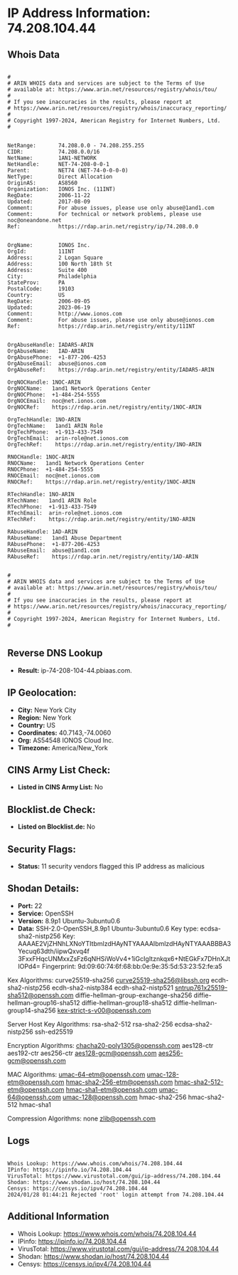 # IP Address Information: 74.208.104.44

## Whois Data
```

#
# ARIN WHOIS data and services are subject to the Terms of Use
# available at: https://www.arin.net/resources/registry/whois/tou/
#
# If you see inaccuracies in the results, please report at
# https://www.arin.net/resources/registry/whois/inaccuracy_reporting/
#
# Copyright 1997-2024, American Registry for Internet Numbers, Ltd.
#


NetRange:       74.208.0.0 - 74.208.255.255
CIDR:           74.208.0.0/16
NetName:        1AN1-NETWORK
NetHandle:      NET-74-208-0-0-1
Parent:         NET74 (NET-74-0-0-0-0)
NetType:        Direct Allocation
OriginAS:       AS8560
Organization:   IONOS Inc. (11INT)
RegDate:        2006-11-22
Updated:        2017-08-09
Comment:        For abuse issues, please use only abuse@1and1.com
Comment:        For technical or network problems, please use noc@oneandone.net
Ref:            https://rdap.arin.net/registry/ip/74.208.0.0


OrgName:        IONOS Inc.
OrgId:          11INT
Address:        2 Logan Square
Address:        100 North 18th St
Address:        Suite 400
City:           Philadelphia
StateProv:      PA
PostalCode:     19103
Country:        US
RegDate:        2006-09-05
Updated:        2023-06-19
Comment:        http://www.ionos.com
Comment:        For abuse issues, please use only abuse@ionos.com
Ref:            https://rdap.arin.net/registry/entity/11INT


OrgAbuseHandle: IADAR5-ARIN
OrgAbuseName:   IAD-ARIN
OrgAbusePhone:  +1-877-206-4253 
OrgAbuseEmail:  abuse@ionos.com
OrgAbuseRef:    https://rdap.arin.net/registry/entity/IADAR5-ARIN

OrgNOCHandle: 1NOC-ARIN
OrgNOCName:   1and1 Network Operations Center
OrgNOCPhone:  +1-484-254-5555 
OrgNOCEmail:  noc@net.ionos.com
OrgNOCRef:    https://rdap.arin.net/registry/entity/1NOC-ARIN

OrgTechHandle: 1NO-ARIN
OrgTechName:   1and1 ARIN Role
OrgTechPhone:  +1-913-433-7549 
OrgTechEmail:  arin-role@net.ionos.com
OrgTechRef:    https://rdap.arin.net/registry/entity/1NO-ARIN

RNOCHandle: 1NOC-ARIN
RNOCName:   1and1 Network Operations Center
RNOCPhone:  +1-484-254-5555 
RNOCEmail:  noc@net.ionos.com
RNOCRef:    https://rdap.arin.net/registry/entity/1NOC-ARIN

RTechHandle: 1NO-ARIN
RTechName:   1and1 ARIN Role
RTechPhone:  +1-913-433-7549 
RTechEmail:  arin-role@net.ionos.com
RTechRef:    https://rdap.arin.net/registry/entity/1NO-ARIN

RAbuseHandle: 1AD-ARIN
RAbuseName:   1and1 Abuse Department
RAbusePhone:  +1-877-206-4253 
RAbuseEmail:  abuse@1and1.com
RAbuseRef:    https://rdap.arin.net/registry/entity/1AD-ARIN


#
# ARIN WHOIS data and services are subject to the Terms of Use
# available at: https://www.arin.net/resources/registry/whois/tou/
#
# If you see inaccuracies in the results, please report at
# https://www.arin.net/resources/registry/whois/inaccuracy_reporting/
#
# Copyright 1997-2024, American Registry for Internet Numbers, Ltd.
#


```
## Reverse DNS Lookup
- **Result:** ip-74-208-104-44.pbiaas.com.

## IP Geolocation:
- **City:** New York City
- **Region:** New York
- **Country:** US
- **Coordinates:** 40.7143,-74.0060
- **Org:** AS54548 IONOS Cloud Inc.
- **Timezone:** America/New_York

## CINS Army List Check:
- **Listed in CINS Army List:** 
No

## Blocklist.de Check:
- **Listed on Blocklist.de:** 
No

## Security Flags:
- **Status:** 11 security vendors flagged this IP address as malicious

## Shodan Details:
- **Port:** 22
- **Service:** OpenSSH
- **Version:** 8.9p1 Ubuntu-3ubuntu0.6
- **Data:** SSH-2.0-OpenSSH_8.9p1 Ubuntu-3ubuntu0.6
Key type: ecdsa-sha2-nistp256
Key: AAAAE2VjZHNhLXNoYTItbmlzdHAyNTYAAAAIbmlzdHAyNTYAAABBBA3Yecuq63dth/iipwQxvq4f
3FxxFHqcUNMxxZsFz6qNHSiWoVv4+1iGcIgItznkqx6+NtEGkFx7DHnXJtIOPd4=
Fingerprint: 9d:09:60:74:6f:68:bb:0e:9e:35:5d:53:23:52:fe:a5

Kex Algorithms:
	curve25519-sha256
	curve25519-sha256@libssh.org
	ecdh-sha2-nistp256
	ecdh-sha2-nistp384
	ecdh-sha2-nistp521
	sntrup761x25519-sha512@openssh.com
	diffie-hellman-group-exchange-sha256
	diffie-hellman-group16-sha512
	diffie-hellman-group18-sha512
	diffie-hellman-group14-sha256
	kex-strict-s-v00@openssh.com

Server Host Key Algorithms:
	rsa-sha2-512
	rsa-sha2-256
	ecdsa-sha2-nistp256
	ssh-ed25519

Encryption Algorithms:
	chacha20-poly1305@openssh.com
	aes128-ctr
	aes192-ctr
	aes256-ctr
	aes128-gcm@openssh.com
	aes256-gcm@openssh.com

MAC Algorithms:
	umac-64-etm@openssh.com
	umac-128-etm@openssh.com
	hmac-sha2-256-etm@openssh.com
	hmac-sha2-512-etm@openssh.com
	hmac-sha1-etm@openssh.com
	umac-64@openssh.com
	umac-128@openssh.com
	hmac-sha2-256
	hmac-sha2-512
	hmac-sha1

Compression Algorithms:
	none
	zlib@openssh.com


## Logs
```

Whois Lookup: https://www.whois.com/whois/74.208.104.44
IPinfo: https://ipinfo.io/74.208.104.44
VirusTotal: https://www.virustotal.com/gui/ip-address/74.208.104.44
Shodan: https://www.shodan.io/host/74.208.104.44
Censys: https://censys.io/ipv4/74.208.104.44
2024/01/28 01:44:21 Rejected 'root' login attempt from 74.208.104.44

```
## Additional Information
- Whois Lookup: https://www.whois.com/whois/74.208.104.44
- IPinfo: https://ipinfo.io/74.208.104.44
- VirusTotal: https://www.virustotal.com/gui/ip-address/74.208.104.44
- Shodan: https://www.shodan.io/host/74.208.104.44
- Censys: https://censys.io/ipv4/74.208.104.44

